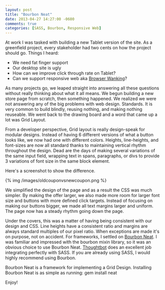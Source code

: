 ```yaml
---
layout: post
title: "Bourbon Neat"
date: 2013-04-27 14:27:00 -0600
comments: true
categories: [SASS, Bourbon, Responsive Web]
---
```


At work I was tasked with building a new Tablet version of the site.  As a greenfield project, every stakeholder had two cents on how the project should go.  Things I heard:

* We need fat finger support
* Our desktop site is ugly
* How can we improve click through rate on Tablet?
* Can we support responsive web aka [Browser Wanking](https://twitter.com/nickpiesco/status/323881395393003521)?

As many projects go, we leaped straight into answering all these questions without really thinking about what it all means.  We begun building a new store page from scratch, then something happened.  We realized we were not answering any of the big problems with web design.  Standards.  It is very common to build blindly, reusing nothing, and making nothing reuseable.  We went back to the drawing board and a word that came up a lot was Grid Layout.

From a developer perspective, Grid layout is really design-speak for modular designs.  Instead of having 6 different versions of what a button looks like, we now had one with different colors.  Heights, line-heights, and font-sizes are now all standard thanks to maintaining vertical rhythm throughout the design.  Dead are the days of making several variations of the same input field, wrapping text in spans, paragraphs, or divs to provide 3 variations of font size in the same block element.

Here's a screenshot to show the difference.

{% img /images/oldcouponvsnewcoupon.png %}

We simplified the design of the page and as a result the CSS was much simpler.  By making the offer larger, we also made more room for larger font size and buttons with more defined click targets.  Instead of focusing on making our buttons bigger, we made all text margins larger and uniform.  The page now has a steady rhythm going down the page.

Under the covers, this was a matter of having being consistent with our design and CSS.  Line heights have a consistent ratio and margins are always standard multiples of our pixel ratio.  When exceptions are made it's on purpose, not on accident.  For frameworks, I settled on [Bourbon Neat](http://neat.bourbon.io).  I was familiar and impressed with the bourbon mixin library, so it was an obvious choice to use Bourbon Neat.  [Thoughtbot](http://www.thoughtbot.com) does an excellent job integrating perfectly with SASS.  If you are already using SASS, I would highly recommend using Bourbon.

Bourbon Neat is a framework for implementing a Grid Design.  Installing Bourbon Neat is as simple as running:
        gem install neat

Enjoy!
